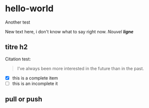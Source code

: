 # hello-world
Another test

New text here, i don't know what to say right now.
*Nouvel **ligne***

## titre h2

Citation test:
> I’ve always been more interested
> in the future than in the past.

- [x] this is a complete item
- [ ] this is an incomplete it

## pull or push
